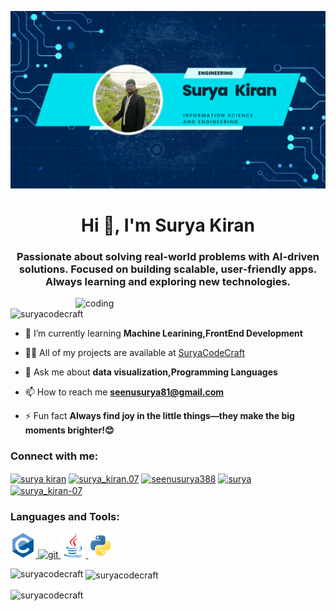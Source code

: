 ![logo](https://github.com/SuryaCodeCraft/SuryaCodeCraft/blob/main/GITHUB%20BANNER.png)
<h1 align="center">Hi 👋, I'm Surya Kiran</h1>
<h3 align="center">Passionate about solving real-world problems with AI-driven solutions. Focused on building scalable, user-friendly apps. Always learning and exploring new technologies.</h3>
<img align="right" alt="coding" width="400" src="https://camo.githubusercontent.com/4d9f5ecceb711eec6e2018f38a5677dc657c9738d4a65ba3b928c41c0a45b439/68747470733a2f2f6d69726f2e6d656469756d2e636f6d2f6d61782f313336302f302a37513379765349765f7430696f4a2d5a2e676966"

<p align="left"> <img src="https://komarev.com/ghpvc/?username=suryacodecraft&label=Profile%20views&color=0e75b6&style=flat" alt="suryacodecraft" /> </p>

- 🌱 I’m currently learning **Machine Learining,FrontEnd Development**

- 👨‍💻 All of my projects are available at [SuryaCodeCraft](SuryaCodeCraft)

- 💬 Ask me about **data visualization,Programming Languages**

- 📫 How to reach me **seenusurya81@gmail.com**

- ⚡ Fun fact **Always find joy in the little things—they make the big moments brighter!😊**

<h3 align="left">Connect with me:</h3>
<p align="left">
<a href="https://linkedin.com/in/surya kiran" target="blank"><img align="center" src="https://raw.githubusercontent.com/rahuldkjain/github-profile-readme-generator/master/src/images/icons/Social/linked-in-alt.svg" alt="surya kiran" height="30" width="40" /></a>
<a href="https://instagram.com/surya_kiran.07" target="blank"><img align="center" src="https://raw.githubusercontent.com/rahuldkjain/github-profile-readme-generator/master/src/images/icons/Social/instagram.svg" alt="surya_kiran.07" height="30" width="40" /></a>
<a href="https://www.codechef.com/users/seenusurya388" target="blank"><img align="center" src="https://cdn.jsdelivr.net/npm/simple-icons@3.1.0/icons/codechef.svg" alt="seenusurya388" height="30" width="40" /></a>
<a href="https://www.hackerrank.com/surya" target="blank"><img align="center" src="https://raw.githubusercontent.com/rahuldkjain/github-profile-readme-generator/master/src/images/icons/Social/hackerrank.svg" alt="surya" height="30" width="40" /></a>
<a href="https://www.leetcode.com/surya_kiran-07" target="blank"><img align="center" src="https://raw.githubusercontent.com/rahuldkjain/github-profile-readme-generator/master/src/images/icons/Social/leet-code.svg" alt="surya_kiran-07" height="30" width="40" /></a>
</p>

<h3 align="left">Languages and Tools:</h3>
<p align="left"> <a href="https://www.cprogramming.com/" target="_blank" rel="noreferrer"> <img src="https://raw.githubusercontent.com/devicons/devicon/master/icons/c/c-original.svg" alt="c" width="40" height="40"/> </a> <a href="https://git-scm.com/" target="_blank" rel="noreferrer"> <img src="https://www.vectorlogo.zone/logos/git-scm/git-scm-icon.svg" alt="git" width="40" height="40"/> </a> <a href="https://www.java.com" target="_blank" rel="noreferrer"> <img src="https://raw.githubusercontent.com/devicons/devicon/master/icons/java/java-original.svg" alt="java" width="40" height="40"/> </a> <a href="https://www.python.org" target="_blank" rel="noreferrer"> <img src="https://raw.githubusercontent.com/devicons/devicon/master/icons/python/python-original.svg" alt="python" width="40" height="40"/> </a> </p>

<p><img align="left" src="https://github-readme-stats.vercel.app/api/top-langs?username=suryacodecraft&show_icons=true&locale=en&layout=compact" alt="suryacodecraft" /></p>

<p>&nbsp;<img align="center" src="https://github-readme-stats.vercel.app/api?username=suryacodecraft&show_icons=true&locale=en" alt="suryacodecraft" /></p>

<p><img align="center" src="https://github-readme-streak-stats.herokuapp.com/?user=suryacodecraft&" alt="suryacodecraft" /></p>
